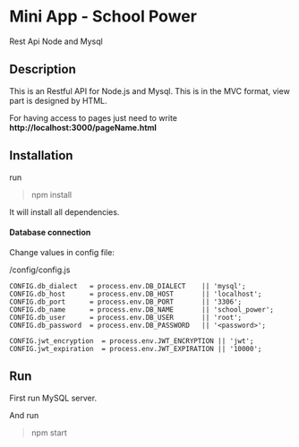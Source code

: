 # Mini App - School Power 

Rest Api Node and Mysql

## Description
This is an Restful API for Node.js and Mysql. This is in the MVC format,
view part is designed by HTML.

For having access to pages just need to write **http://localhost:3000/pageName.html**

## Installation

run 
>npm install 

It will install all dependencies.

#### Database connection

Change values in config file:

/config/config.js
```
CONFIG.db_dialect   = process.env.DB_DIALECT    || 'mysql';
CONFIG.db_host      = process.env.DB_HOST       || 'localhost';
CONFIG.db_port      = process.env.DB_PORT       || '3306';
CONFIG.db_name      = process.env.DB_NAME       || 'school_power';
CONFIG.db_user      = process.env.DB_USER       || 'root';
CONFIG.db_password  = process.env.DB_PASSWORD   || '<password>';

CONFIG.jwt_encryption  = process.env.JWT_ENCRYPTION || 'jwt';
CONFIG.jwt_expiration  = process.env.JWT_EXPIRATION || '10000';
```
## Run

First run MySQL server.

And run  

>npm start



